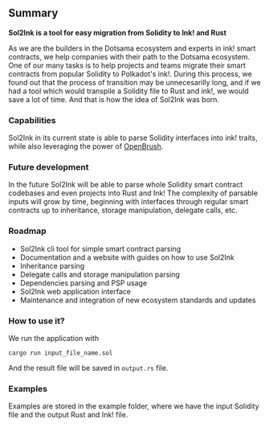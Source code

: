 ## Summary
**Sol2Ink is a tool for easy migration from Solidity to Ink! and Rust**

As we are the builders in the Dotsama ecosystem and experts in ink! smart contracts, we help companies with their path to the Dotsama ecosystem.
One of our many tasks is to help projects and teams migrate their smart contracts from popular Solidity to Polkadot's ink!. During this process,
we found out that the process of transition may be unnecesarilly long, and if we had a tool which would transpile a Solidity file to Rust and ink!, 
we would save a lot of time. And that is how the idea of Sol2Ink was born. 

### Capabilities

Sol2Ink in its current state is able to parse Solidity interfaces into ink! traits, while also leveraging the power of 
[OpenBrush](https://github.com/Supercolony-net/openbrush-contracts).

### Future development

In the future Sol2Ink will be able to parse whole Solidity smart contract codebases and even projects into Rust and Ink! The complexity of parsable
inputs will grow by time, beginning with interfaces through regular smart contracts up to inheritance, storage manipulation, delegate calls, etc.

### Roadmap

- Sol2Ink cli tool for simple smart contract parsing
- Documentation and a website with guides on how to use Sol2Ink
- Inheritance parsing
- Delegate calls and storage manipulation parsing
- Dependencies parsing and PSP usage
- Sol2Ink	web application interface
- Maintenance	and integration of new ecosystem standards and updates

### How to use it?

We run the application with

`cargo run input_file_name.sol`

And the result file will be saved in `output.rs` file.

### Examples

Examples are stored in the example folder, where we have the input Solidity file and the output Rust and Ink! file.
